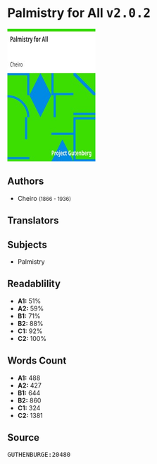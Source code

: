 # Palmistry for All <kbd>v2.0.2</kbd>

![](./cover.medium.jpg "")

## Authors


 - Cheiro <small>(1866 - 1936)</small>

## Translators



## Subjects


 - Palmistry

## Readablility


 - **A1:** 51%
 - **A2:** 59%
 - **B1:** 71%
 - **B2:** 88%
 - **C1:** 92%
 - **C2:** 100%

## Words Count


 - **A1:** 488
 - **A2:** 427
 - **B1:** 644
 - **B2:** 860
 - **C1:** 324
 - **C2:** 1381

## Source


<kbd>GUTHENBURGE:20480</kbd>
